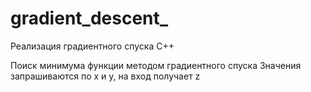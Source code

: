 # gradient_descent_
Реализация градиентного спуска C++

Поиск минимума функции методом градиентного спуска
Значения запрашиваются по x и y, на вход получает z
